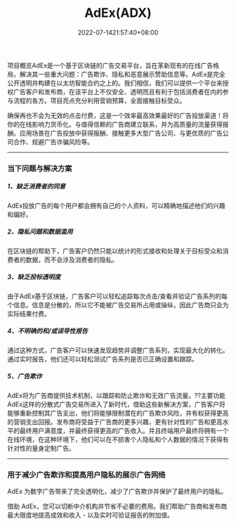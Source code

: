 ﻿---
weight: 
title: "AdEx(ADX)"
description: "概览AdEx是一个基于区块链的广告交易平台，旨在革新现有的在线广告格局，解决其一些重大问题：广告欺诈、隐私和恶意展示赞助信息等"
date: 2022-07-1421:57:40+08:00
lastmod: 2022-07-14T16:45:40+08:00
draft: false
authors: ["MineW"]
featuredImage: "adexadx.webp"
link: "https://www.adex.network/"
tags: ["数字代币","AdEx(ADX)"]
categories: ["navigation"]
navigation: ["数字代币"]
lightgallery: true
toc: true
pinned: false
recommend: false
recommend1: false
---
项目概览AdEx是一个基于区块链的广告交易平台，旨在革新现有的在线广告格局，解决其一些重大问题：广告欺诈、隐私和恶意展示赞助信息等。AdEx是完全公开透明并构建在以太坊智能合约之上的。我们相信，我们可以提供一个平台来授权广告客户和发布商，在该平台上不仅安全、透明而且有利于包括消费者在内的参与流程的各方。项目亮点充分利用营销预算，全面接触目标受众。

确保再也不会为无效的点击付费，这是一个效率最高效果最好的广告投放渠道！将你的在线影响力货币化。与值得信赖的广告商建立联系，并为高质量的流量获得报酬。应用场景在广告投放中获得报酬、接触更多大型广告公司、与更优质的广告公司合作、规避广告诈骗风险等。

---

### 当下问题与解决方案

##### 1、缺乏消费者的同意
AdEx投放广告的每个用户都会拥有自己的个人资料，可以精确地描述他们的兴趣和偏好。

##### 2、隐私问题和数据滥用
在区块链的帮助下，广告客户仍然只能以统计的形式接收和处理关于目标受众和消费者的数据，而不会涉及消费者的隐私。

##### 3、缺乏投标透明度
由于AdEx基于区块链，广告客户可以轻松追踪每次点击/查看并验证广告系列的每个信息。信息是分散的，所以它不能被广告交易所占用或操纵，因此广告商只会为实际结果付费。

##### 4、不明确的和/或误导性报告
通过这种方式，广告客户可以快速发现趋势并调整广告系列，实现最大化的转化。通过实时报告，他们还可以轻松测试广告系列是否已正确设置和跟踪。

##### 5、广告欺诈
AdEx将为广告商提供技术机制，以跟踪和防止欺诈和无效广告流量。??主要功能AdEx这样的分散式广告交易所进入了新时代，借助这些新解决方案，广告客户将能够重新控制其广告支出，他们将能够限制潜在的广告欺诈风险，并有权获得更高的营销支出回报。发布商将受益于广告商的更多兴趣，更有针对性的广告和更高水平的最终用户满意度，并最终获得更高的广告收入。并且终端用户最终将拥有一个在线环境，在这种环境下，他们可以在不损害个人隐私和个人数据的情况下获得有针对性的量身定制广告。

---

### 用于减少广告欺诈和提高用户隐私的展示广告网络

AdEx 为数字广告带来了完全透明化，减少了广告欺诈并保护了最终用户的隐私。

借助 AdEx，您可以切断中介机构并节省不必要的费用。我们帮助广告商和发布商最大限度地提高成效和收入 - 以及实时可验证报告的附加值。